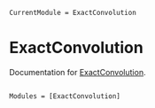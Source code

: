 ```@meta
CurrentModule = ExactConvolution
```

# ExactConvolution

Documentation for [ExactConvolution](https://github.com/kessido/ExactConvolution.jl).

```@index
```

```@autodocs
Modules = [ExactConvolution]
```
<!-- 
```@docs
exact_conv
``` -->
